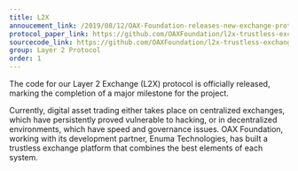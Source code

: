 ```yaml
---
title: L2X
annoucement_link: /2019/08/12/OAX-Foundation-releases-new-exchange-protocol.html
protocol_paper_link: https://github.com/OAXFoundation/l2x-trustless-exchange/blob/master/docs/l2x-specification.pdf
sourcecode_link: https://github.com/OAXFoundation/l2x-trustless-exchange
group: Layer 2 Protocol
order: 1
---
```

The code for our Layer 2 Exchange (L2X) protocol is officially released, marking the completion of a major milestone for the project.

Currently, digital asset trading either takes place on centralized exchanges, which have persistently proved vulnerable to hacking, or in decentralized environments, which have speed and governance issues. OAX Foundation, working with its development partner, Enuma Technologies, has built a trustless exchange platform that combines the best elements of each system.
